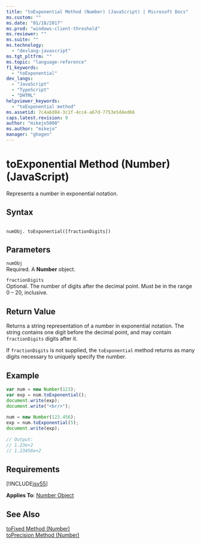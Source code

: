 ```yaml
---
title: "toExponential Method (Number) (JavaScript) | Microsoft Docs"
ms.custom: ""
ms.date: "01/18/2017"
ms.prod: "windows-client-threshold"
ms.reviewer: ""
ms.suite: ""
ms.technology: 
  - "devlang-javascript"
ms.tgt_pltfrm: ""
ms.topic: "language-reference"
f1_keywords: 
  - "toExponential"
dev_langs: 
  - "JavaScript"
  - "TypeScript"
  - "DHTML"
helpviewer_keywords: 
  - "toExponential method"
ms.assetid: 7c4a6d84-3c1f-4cc4-a67d-7753e5d4ed66
caps.latest.revision: 9
author: "mikejo5000"
ms.author: "mikejo"
manager: "ghogen"
---
```

# toExponential Method (Number) (JavaScript)
Represents a number in exponential notation.  
  
## Syntax  
  
```  
  
numObj. toExponential([fractionDigits])  
```  
  
## Parameters  
 `numObj`  
 Required. A **Number** object.  
  
 `fractionDigits`  
 Optional. The number of digits after the decimal point. Must be in the range 0 – 20, inclusive.  
  
## Return Value  
 Returns a string representation of a number in exponential notation. The string contains one digit before the decimal point, and may contain `fractionDigits` digits after it.  
  
 If `fractionDigits` is not supplied, the `toExponential` method returns as many digits necessary to uniquely specify the number.  
  
## Example  
  
```JavaScript  
var num = new Number(123);  
var exp = num.toExponential();  
document.write(exp);  
document.write("<br/>");  
  
num = new Number(123.456);  
exp = num.toExponential(5);  
document.write(exp);  
  
// Output:   
// 1.23e+2  
// 1.23456e+2  
```  
  
## Requirements  
 [!INCLUDE[jsv55](../../javascript/reference/includes/jsv55-md.md)]  
  
 **Applies To**: [Number Object](../../javascript/reference/number-object-javascript.md)  
  
## See Also  
 [toFixed Method (Number)](../../javascript/reference/tofixed-method-number-javascript.md)   
 [toPrecision Method (Number)](../../javascript/reference/toprecision-method-number-javascript.md)